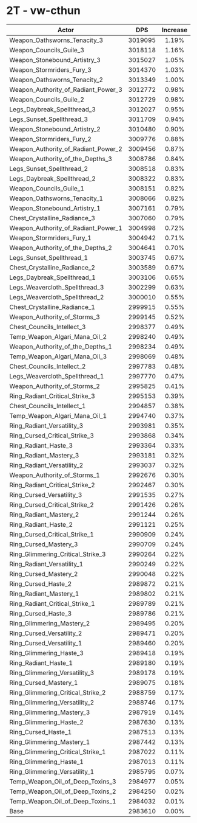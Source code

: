 # 2T - vw-cthun
| Actor | DPS | Increase |
|---|:---:|:---:|
|Weapon_Oathsworns_Tenacity_3|3019095|1.19%|
|Weapon_Councils_Guile_3|3018118|1.16%|
|Weapon_Stonebound_Artistry_3|3015027|1.05%|
|Weapon_Stormriders_Fury_3|3014370|1.03%|
|Weapon_Oathsworns_Tenacity_2|3013349|1.00%|
|Weapon_Authority_of_Radiant_Power_3|3012772|0.98%|
|Weapon_Councils_Guile_2|3012729|0.98%|
|Legs_Daybreak_Spellthread_3|3012027|0.95%|
|Legs_Sunset_Spellthread_3|3011709|0.94%|
|Weapon_Stonebound_Artistry_2|3010480|0.90%|
|Weapon_Stormriders_Fury_2|3009776|0.88%|
|Weapon_Authority_of_Radiant_Power_2|3009456|0.87%|
|Weapon_Authority_of_the_Depths_3|3008786|0.84%|
|Legs_Sunset_Spellthread_2|3008518|0.83%|
|Legs_Daybreak_Spellthread_2|3008322|0.83%|
|Weapon_Councils_Guile_1|3008151|0.82%|
|Weapon_Oathsworns_Tenacity_1|3008066|0.82%|
|Weapon_Stonebound_Artistry_1|3007161|0.79%|
|Chest_Crystalline_Radiance_3|3007060|0.79%|
|Weapon_Authority_of_Radiant_Power_1|3004998|0.72%|
|Weapon_Stormriders_Fury_1|3004942|0.71%|
|Weapon_Authority_of_the_Depths_2|3004641|0.70%|
|Legs_Sunset_Spellthread_1|3003745|0.67%|
|Chest_Crystalline_Radiance_2|3003589|0.67%|
|Legs_Daybreak_Spellthread_1|3003106|0.65%|
|Legs_Weavercloth_Spellthread_3|3002299|0.63%|
|Legs_Weavercloth_Spellthread_2|3000010|0.55%|
|Chest_Crystalline_Radiance_1|2999915|0.55%|
|Weapon_Authority_of_Storms_3|2999145|0.52%|
|Chest_Councils_Intellect_3|2998377|0.49%|
|Temp_Weapon_Algari_Mana_Oil_2|2998240|0.49%|
|Weapon_Authority_of_the_Depths_1|2998234|0.49%|
|Temp_Weapon_Algari_Mana_Oil_3|2998069|0.48%|
|Chest_Councils_Intellect_2|2997783|0.48%|
|Legs_Weavercloth_Spellthread_1|2997770|0.47%|
|Weapon_Authority_of_Storms_2|2995825|0.41%|
|Ring_Radiant_Critical_Strike_3|2995153|0.39%|
|Chest_Councils_Intellect_1|2994857|0.38%|
|Temp_Weapon_Algari_Mana_Oil_1|2994740|0.37%|
|Ring_Radiant_Versatility_3|2993981|0.35%|
|Ring_Cursed_Critical_Strike_3|2993868|0.34%|
|Ring_Radiant_Haste_3|2993364|0.33%|
|Ring_Radiant_Mastery_3|2993181|0.32%|
|Ring_Radiant_Versatility_2|2993037|0.32%|
|Weapon_Authority_of_Storms_1|2992676|0.30%|
|Ring_Radiant_Critical_Strike_2|2992467|0.30%|
|Ring_Cursed_Versatility_3|2991535|0.27%|
|Ring_Cursed_Critical_Strike_2|2991426|0.26%|
|Ring_Radiant_Mastery_2|2991244|0.26%|
|Ring_Radiant_Haste_2|2991121|0.25%|
|Ring_Cursed_Critical_Strike_1|2990909|0.24%|
|Ring_Cursed_Mastery_3|2990709|0.24%|
|Ring_Glimmering_Critical_Strike_3|2990264|0.22%|
|Ring_Radiant_Versatility_1|2990249|0.22%|
|Ring_Cursed_Mastery_2|2990048|0.22%|
|Ring_Cursed_Haste_2|2989872|0.21%|
|Ring_Radiant_Mastery_1|2989802|0.21%|
|Ring_Radiant_Critical_Strike_1|2989789|0.21%|
|Ring_Cursed_Haste_3|2989786|0.21%|
|Ring_Glimmering_Mastery_2|2989495|0.20%|
|Ring_Cursed_Versatility_2|2989471|0.20%|
|Ring_Cursed_Versatility_1|2989460|0.20%|
|Ring_Glimmering_Haste_3|2989418|0.19%|
|Ring_Radiant_Haste_1|2989180|0.19%|
|Ring_Glimmering_Versatility_3|2989178|0.19%|
|Ring_Cursed_Mastery_1|2989075|0.18%|
|Ring_Glimmering_Critical_Strike_2|2988759|0.17%|
|Ring_Glimmering_Versatility_2|2988746|0.17%|
|Ring_Glimmering_Mastery_3|2987919|0.14%|
|Ring_Glimmering_Haste_2|2987630|0.13%|
|Ring_Cursed_Haste_1|2987513|0.13%|
|Ring_Glimmering_Mastery_1|2987442|0.13%|
|Ring_Glimmering_Critical_Strike_1|2987022|0.11%|
|Ring_Glimmering_Haste_1|2987013|0.11%|
|Ring_Glimmering_Versatility_1|2985795|0.07%|
|Temp_Weapon_Oil_of_Deep_Toxins_3|2984977|0.05%|
|Temp_Weapon_Oil_of_Deep_Toxins_2|2984250|0.02%|
|Temp_Weapon_Oil_of_Deep_Toxins_1|2984032|0.01%|
|Base|2983610|0.00%|
